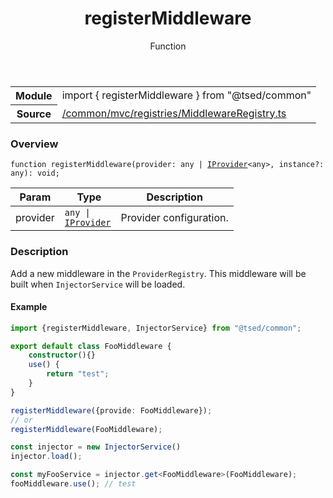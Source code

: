 
<header class="symbol-info-header"><h1 id="registermiddleware">registerMiddleware</h1><label class="symbol-info-type-label function">Function</label></header>
<!-- summary -->
<section class="symbol-info"><table class="is-full-width"><tbody><tr><th>Module</th><td><div class="lang-typescript"><span class="token keyword">import</span> { registerMiddleware }&nbsp;<span class="token keyword">from</span>&nbsp;<span class="token string">"@tsed/common"</span></div></td></tr><tr><th>Source</th><td><a href="https://github.com/Romakita/ts-express-decorators/blob/v4.30.1/src//common/mvc/registries/MiddlewareRegistry.ts#L0-L0">/common/mvc/registries/MiddlewareRegistry.ts</a></td></tr></tbody></table></section>
<!-- overview -->


### Overview


<pre><code class="typescript-lang ">function <span class="token function">registerMiddleware</span><span class="token punctuation">(</span>provider<span class="token punctuation">:</span> <span class="token keyword">any</span> | <a href="#api/common/di/iprovider"><span class="token">IProvider</span></a><<span class="token keyword">any</span>><span class="token punctuation">,</span> instance?<span class="token punctuation">:</span> <span class="token keyword">any</span><span class="token punctuation">)</span><span class="token punctuation">:</span> <span class="token keyword">void</span><span class="token punctuation">;</span></code></pre>


<!-- Parameters -->


Param | Type | Description
---|---|---
 provider|<code>any &#124; <a href="#api/common/di/iprovider"><span class="token">IProvider</span></a><any></code>|Provider configuration.




<!-- Description -->


### Description

Add a new middleware in the `ProviderRegistry`. This middleware will be built when `InjectorService` will be loaded.

#### Example

```typescript
import {registerMiddleware, InjectorService} from "@tsed/common";

export default class FooMiddleware {
    constructor(){}
    use() {
        return "test";
    }
}

registerMiddleware({provide: FooMiddleware});
// or
registerMiddleware(FooMiddleware);

const injector = new InjectorService()
injector.load();

const myFooService = injector.get<FooMiddleware>(FooMiddleware);
fooMiddleware.use(); // test
```

<!-- Members -->

